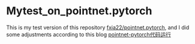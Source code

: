 # Mytest_on_pointnet.pytorch
This is my test version of this repository [fxia22/pointnet.pytorch](https://github.com/fxia22/pointnet.pytorch), and I did some adjustments according to this blog [pointnet-pytorch代码运行](https://blog.csdn.net/DJames23/article/details/103642071)
